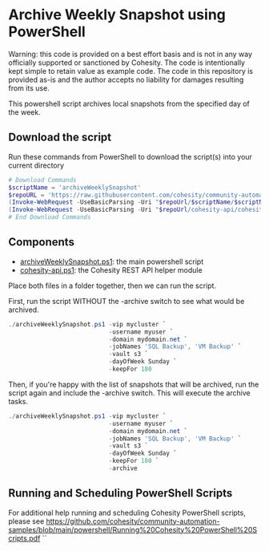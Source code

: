 # Archive Weekly Snapshot using PowerShell

Warning: this code is provided on a best effort basis and is not in any way officially supported or sanctioned by Cohesity. The code is intentionally kept simple to retain value as example code. The code in this repository is provided as-is and the author accepts no liability for damages resulting from its use.

This powershell script archives local snapshots from the specified day of the week.

## Download the script

Run these commands from PowerShell to download the script(s) into your current directory

```powershell
# Download Commands
$scriptName = 'archiveWeeklySnapshot'
$repoURL = 'https://raw.githubusercontent.com/cohesity/community-automation-samples/main/powershell'
(Invoke-WebRequest -UseBasicParsing -Uri "$repoUrl/$scriptName/$scriptName.ps1").content | Out-File "$scriptName.ps1"; (Get-Content "$scriptName.ps1") | Set-Content "$scriptName.ps1"
(Invoke-WebRequest -UseBasicParsing -Uri "$repoUrl/cohesity-api/cohesity-api.ps1").content | Out-File cohesity-api.ps1; (Get-Content cohesity-api.ps1) | Set-Content cohesity-api.ps1
# End Download Commands
```

## Components

* [archiveWeeklySnapshot.ps1](https://raw.githubusercontent.com/cohesity/community-automation-samples/main/powershell/archiveWeeklySnapshot/archiveWeeklySnapshot.ps1): the main powershell script
* [cohesity-api.ps1](https://raw.githubusercontent.com/cohesity/community-automation-samples/main/powershell/cohesity-api/cohesity-api.ps1): the Cohesity REST API helper module

Place both files in a folder together, then we can run the script.

First, run the script WITHOUT the -archive switch to see what would be archived.

```powershell
./archiveWeeklySnapshot.ps1 -vip mycluster `
                            -username myuser `
                            -domain mydomain.net `
                            -jobNames 'SQL Backup', 'VM Backup' `
                            -vault s3 `
                            -dayOfWeek Sunday `
                            -keepFor 180
```

Then, if you're happy with the list of snapshots that will be archived, run the script again and include the -archive switch. This will execute the archive tasks.

```powershell
./archiveWeeklySnapshot.ps1 -vip mycluster `
                            -username myuser `
                            -domain mydomain.net `
                            -jobNames 'SQL Backup', 'VM Backup' `
                            -vault s3 `
                            -dayOfWeek Sunday `
                            -keepFor 180 `
                            -archive
```

## Running and Scheduling PowerShell Scripts

For additional help running and scheduling Cohesity PowerShell scripts, please see <https://github.com/cohesity/community-automation-samples/blob/main/powershell/Running%20Cohesity%20PowerShell%20Scripts.pdf>
``
